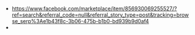 - https://www.facebook.com/marketplace/item/856930069255527/?ref=search&referral_code=null&referral_story_type=post&tracking=browse_serp%3Ae1b43f8c-3b06-475b-b1b0-bd939b9d0af4
-